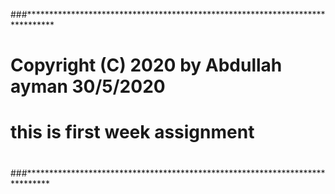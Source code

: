 ###******************************************************************************
# Copyright (C) 2020 by Abdullah ayman 30/5/2020
# this is first week assignment
# 
###*****************************************************************************

